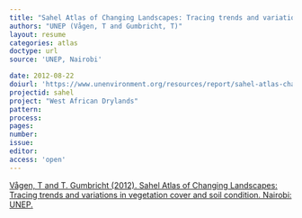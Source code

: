 ```yaml
---
title: "Sahel Atlas of Changing Landscapes: Tracing trends and variations in vegetation cover and soil condition."
authors: "UNEP (Vågen, T and Gumbricht, T)"
layout: resume
categories: atlas
doctype: url
source: 'UNEP, Nairobi'

date: 2012-08-22
doiurl: 'https://www.unenvironment.org/resources/report/sahel-atlas-changing-landscapes-tracing-trends-and-variations-vegetation-cover-and'
projectid: sahel
project: "West African Drylands"
pattern:
process:
pages:
number:
issue:
editor:
access: 'open'
---
```


[Vågen, T and T. Gumbricht (2012). Sahel Atlas of Changing Landscapes: Tracing trends and variations in vegetation cover and soil condition. Nairobi: UNEP.](https://www.unenvironment.org/resources/report/sahel-atlas-changing-landscapes-tracing-trends-and-variations-vegetation-cover-and)
